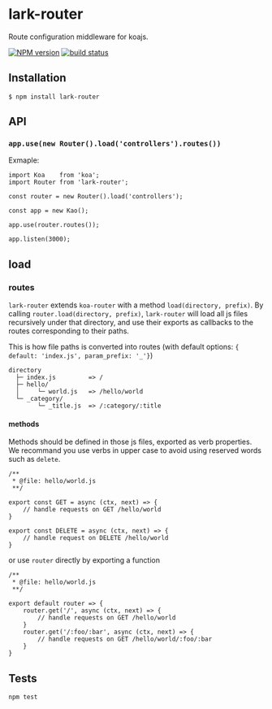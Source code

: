 lark-router
=============

Route configuration middleware for koajs.

[![NPM version][npm-image]][npm-url]
[![build status][travis-image]][travis-url]
  
  
## Installation

```
$ npm install lark-router
```

## API
### `app.use(new Router().load('controllers').routes())`

Exmaple:

```
import Koa    from 'koa';
import Router from 'lark-router';

const router = new Router().load('controllers');

const app = new Kao();

app.use(router.routes());

app.listen(3000);
```

## load

### routes

`lark-router` extends `koa-router` with a method `load(directory, prefix)`. By calling `router.load(directory, prefix)`, `lark-router` will load all js files recursively under that directory, and use their exports as callbacks to the routes corresponding to their paths.

This is how file paths is converted into routes (with default options: `{ default: 'index.js', param_prefix: '_'}`)

```
directory
  ├─ index.js         => /
  ├─ hello/
  │     └─ world.js   => /hello/world
  └─ _category/
        └─ _title.js  => /:category/:title
```

#### methods

Methods should be defined in those js files, exported as verb properties. We recommand you use verbs in upper case to avoid using reserved words such as `delete`.

```
/**
 * @file: hello/world.js
 **/
 
export const GET = async (ctx, next) => {
    // handle requests on GET /hello/world
}

export const DELETE = async (ctx, next) => {
    // handle request on DELETE /hello/world
}

```

or use `router` directly by exporting a function

```
/**
 * @file: hello/world.js
 **/

export default router => {
    router.get('/', async (ctx, next) => {
        // handle requests on GET /hello/world
    }
    router.get('/:foo/:bar', async (ctx, next) => {
        // handle requests on GET /hello/world/:foo/:bar
    }
}

```

## Tests
  
```
npm test
```
  
  
[npm-image]: https://img.shields.io/npm/v/lark-router.svg?style=flat-square
[npm-url]: https://npmjs.org/package/lark-router
[travis-image]: https://img.shields.io/travis/larkjs/lark-router/master.svg?style=flat-square
[travis-url]: https://travis-ci.org/larkjs/lark-router
